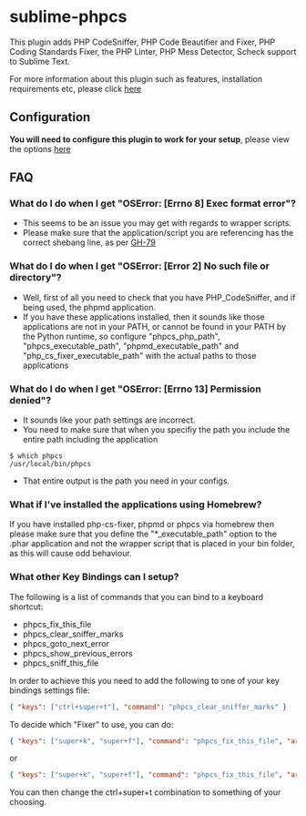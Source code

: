 sublime-phpcs
=============

This plugin adds PHP CodeSniffer, PHP Code Beautifier and Fixer, PHP Coding Standards Fixer, the PHP Linter, PHP Mess Detector, Scheck support to Sublime Text.

For more information about this plugin such as features, installation requirements etc, please click [here](https://benmatselby.dev/sublime-phpcs/#configuration)

Configuration
-------------

**You will need to configure this plugin to work for your setup**, please view the options [here](https://benmatselby.dev/sublime-phpcs/#configuration)


FAQ
---

### What do I do when I get "OSError: [Errno 8] Exec format error"?

* This seems to be an issue you may get with regards to wrapper scripts.
* Please make sure that the application/script you are referencing has the correct shebang line, as per [GH-79](https://github.com/benmatselby/sublime-phpcs/issues/79)

### What do I do when I get "OSError: [Error 2] No such file or directory"?

* Well, first of all you need to check that you have PHP_CodeSniffer, and if being used, the phpmd application.
* If you have these applications installed, then it sounds like those applications are not in your PATH, or cannot be found in your PATH by the Python runtime, so configure "phpcs_php_path", "phpcs_executable_path", "phpmd_executable_path" and "php_cs_fixer_executable_path" with the actual paths to those applications

### What do I do when I get "OSError: [Errno 13] Permission denied"?

* It sounds like your path settings are incorrect.
* You need to make sure that when you specifiy the path you include the entire path including the application

```
$ which phpcs
/usr/local/bin/phpcs
```

* That entire output is the path you need in your configs.

### What if I've installed the applications using Homebrew?

If you have installed php-cs-fixer, phpmd or phpcs via homebrew then please make sure that you define the "*_executable_path" option to the .phar application and not the wrapper script that is placed in your bin folder, as this will cause odd behaviour.

### What other Key Bindings can I setup?

The following is a list of commands that you can bind to a keyboard shortcut:

* phpcs_fix_this_file
* phpcs_clear_sniffer_marks
* phpcs_goto_next_error
* phpcs_show_previous_errors
* phpcs_sniff_this_file

In order to achieve this you need to add the following to one of your key bindings settings file:

```json
{ "keys": ["ctrl+super+t"], "command": "phpcs_clear_sniffer_marks" }
```

To decide which "Fixer" to use, you can do:

```json
{ "keys": ["super+k", "super+f"], "command": "phpcs_fix_this_file", "args": {"tool": "CodeBeautifier"}},
```

or

```json
{ "keys": ["super+k", "super+f"], "command": "phpcs_fix_this_file", "args": {"tool": "Fixer"}},
```

You can then change the ctrl+super+t combination to something of your choosing.
